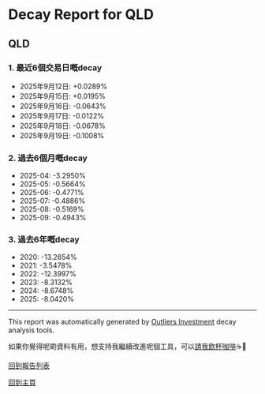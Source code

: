 # Decay Report for QLD

## QLD

### 1. 最近6個交易日嘅decay

- 2025年9月12日: +0.0289%
- 2025年9月15日: +0.0195%
- 2025年9月16日: -0.0643%
- 2025年9月17日: -0.0122%
- 2025年9月18日: -0.0678%
- 2025年9月19日: -0.1008%

### 2. 過去6個月嘅decay

- 2025-04: -3.2950%
- 2025-05: -0.5664%
- 2025-06: -0.4771%
- 2025-07: -0.4886%
- 2025-08: -0.5169%
- 2025-09: -0.4943%

### 3. 過去6年嘅decay

- 2020: -13.2654%
- 2021: -3.5478%
- 2022: -12.3997%
- 2023: -8.3132%
- 2024: -8.6748%
- 2025: -8.0420%

------------------------------
This report was automatically generated by [Outliers Investment](https://outliersecon.github.io/Outliers-Investment/) decay analysis tools.

如果你覺得呢啲資料有用，想支持我繼續改進呢個工具，可以[請我飲杯咖啡](https://buymeacoffee.com/outliersecon)☕🙏

[回到報告列表](https://outliersecon.github.io/Outliers-Investment/reports/reports_public)

[回到主頁](https://outliersecon.github.io/Outliers-Investment/)